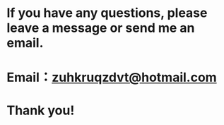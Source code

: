 # If you have any questions, please leave a message or send me an email.

# Email：zuhkruqzdvt@hotmail.com

# Thank you!
